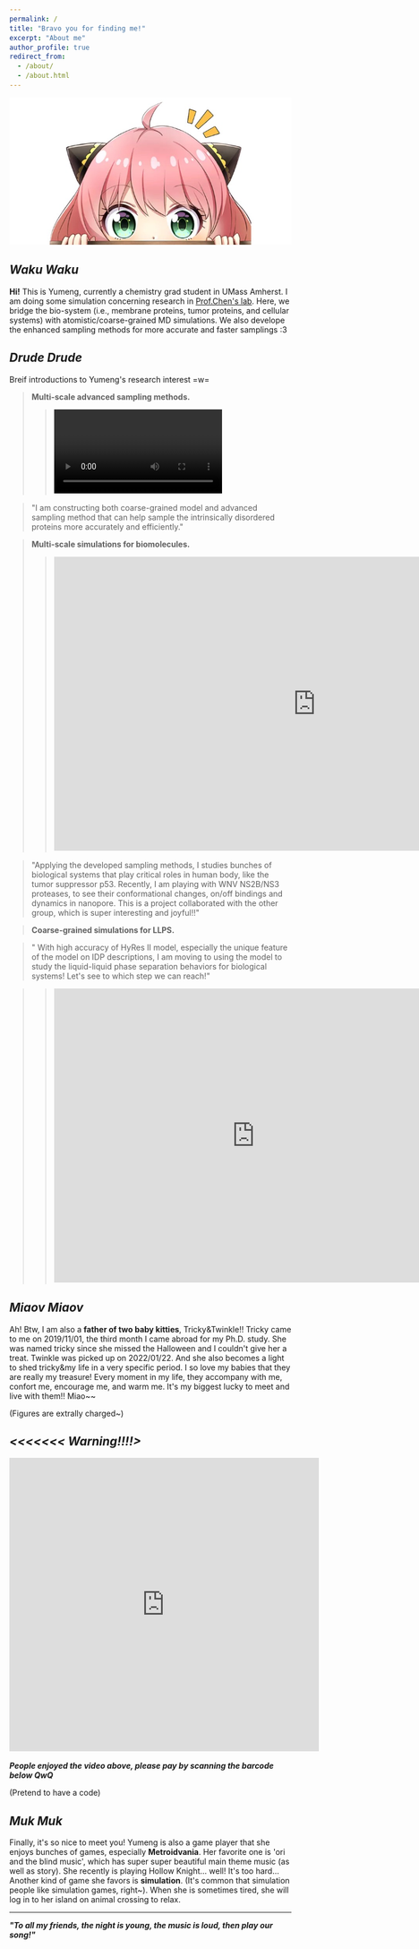 ```yaml
---
permalink: /
title: "Bravo you for finding me!"
excerpt: "About me"
author_profile: true
redirect_from: 
  - /about/
  - /about.html
---
```


![Annia](../images/annia.png)

## *Waku Waku*

**Hi!** This is Yumeng, currently a chemistry grad student in UMass Amherst. I am doing some simulation concerning research in [Prof.Chen's lab](https://people.chem.umass.edu/jchenlab/). Here, we bridge the bio-system (i.e., membrane proteins, tumor proteins, and cellular systems) with atomistic/coarse-grained MD simulations. We also develope the enhanced sampling methods for more accurate and faster samplings :3

## *Drude Drude*

Breif introductions to Yumeng's research interest =w=

> **Multi-scale advanced sampling methods.**
>> ![HyRes-AE](/images/hyres_ani_update.mp4)

> "I am constructing both coarse-grained model and advanced sampling method that can help sample the intrinsically disordered proteins more accurately and efficiently."

> **Multi-scale simulations for biomolecules.**
>> <iframe width="933" height="525" src="https://www.youtube.com/embed/5FfRIcwVuv8" title="IDP_simulations_HyResII" frameborder="0" allow="accelerometer; autoplay; clipboard-write; encrypted-media; gyroscope; picture-in-picture; web-share" allowfullscreen></iframe>

> "Applying the developed sampling methods, I studies bunches of biological systems that play critical roles in human body, like the tumor suppressor p53. Recently, I am playing with WNV NS2B/NS3 proteases, to see their conformational changes, on/off bindings and dynamics in nanopore. This is a project collaborated with the other group, which is super interesting and joyful!!"

> **Coarse-grained simulations for LLPS.**

> " With high accuracy of HyRes II model, especially the unique feature of the model on IDP descriptions, I am moving to using the model to study the liquid-liquid phase separation behaviors for biological systems! Let's see to which step we can reach!"

>> <iframe width="716" height="525" src="https://www.youtube.com/embed/WAdvFVA7R0g" title="Liquid-liquid Phase Separation" frameborder="0" allow="accelerometer; autoplay; clipboard-write; encrypted-media; gyroscope; picture-in-picture; web-share" allowfullscreen></iframe>

## *Miaov Miaov*

Ah! Btw, I am also a **father of two baby kitties**, Tricky&Twinkle!! Tricky came to me on 2019/11/01, the third month I came abroad for my Ph.D. study. She was named tricky since she missed the Halloween and I couldn't give her a treat. Twinkle was picked up on 2022/01/22. And she also becomes a light to shed tricky&my life in a very specific period. I so love my babies that they are really my treasure! Every moment in my life, they accompany with me, confort me, encourage me, and warm me. It's my biggest lucky to meet and live with them!! Miao~~

(Figures are extrally charged~) 

## *<<<<<<< Warning!!!!>*

<iframe width="553" height="524" src="https://www.youtube.com/embed/iHgesAk_Sik" title="Tricky&Twinkle" frameborder="0" allow="accelerometer; autoplay; clipboard-write; encrypted-media; gyroscope; picture-in-picture" allowfullscreen></iframe>

***People enjoyed the video above, please pay by scanning the barcode below QwQ***

(Pretend to have a code)

## *Muk Muk*

Finally, it's so nice to meet you! Yumeng is also a game player that she enjoys bunches of games, especially **Metroidvania**. Her favorite one is 'ori and the blind music', which has super super beautiful main theme music (as well as story). She recently is playing Hollow Knight... well! It's too hard... Another kind of game she favors is **simulation**. (It's common that simulation people like simulation games, right~). When she is sometimes tired, she will log in to her island on animal crossing to relax. 

-----------------------------

***"To all my friends, the night is young, the music is loud, then play our song!"***
